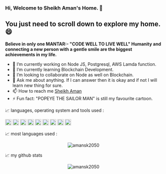 ### Hi, Welcome to Sheikh Aman's Home. 👋

## You just need to scroll down to explore my home. 😄

**Believe in only one MANTAR:- "CODE WELL TO LIVE WELL"
Humanity and connecting a new person with a gentle smile are the biggest achievements in my life.**


- 🔭 I’m currently working on Node JS, Postgresql, AWS Lamda function.
- 🌱 I’m currently learning Blockchain Development.
- 👯 I’m looking to collaborate on Node as well on Blockchain.
- 💬 Ask me about anything. If I can answer then it is okay and if not I will learn new thing for sure.
- 📫 How to reach me [Sheikh Aman](https://www.linkedin.com/in/sk-aman-77a785167/)
- ⚡ Fun fact: "POPEYE THE SAILOR MAN" is still my favourite cartoon.

📈 languages, operating system and tools used :

<code><img height="20" src="https://img.shields.io/badge/JavaScript-F7DF1E?style=for-the-badge&logo=javascript&logoColor=black"></code>
<code><img height="20" src="https://img.shields.io/badge/Node.js-339933?style=for-the-badge&logo=nodedotjs&logoColor=white"></code>
<code><img height="20" src="https://img.shields.io/badge/Python-3776AB?style=for-the-badge&logo=python&logoColor=white"></code>
<code><img height="20" src="https://img.shields.io/badge/PostgreSQL-316192?style=for-the-badge&logo=postgresql&logoColor=white"></code>
<code><img height="20" src="https://img.shields.io/badge/Bitbucket-330F63?style=for-the-badge&logo=bitbucket&logoColor=white"></code>
<code><img height="20" src="https://img.shields.io/badge/Amazon AWS-{232F3E}?style=for-the-badge&logo=amazonaws&logoColor=white"></code>
<code><img height="20" src="https://img.shields.io/badge/Ubuntu-E95420?style=for-the-badge&logo=ubuntu&logoColor=white"></code>
<code><img height="20" src="https://img.shields.io/badge/Visual_Studio_Code-0078D4?style=for-the-badge&logo=visual%20studio%20code&logoColor=white"></code>
<code><img height="20" src="https://img.shields.io/badge/pycharm-143?style=for-the-badge&logo=pycharm&logoColor=black&color=black&labelColor=green"></code>


📈 most languages used :
<p align="center"> <img src="https://github-readme-stats.vercel.app/api/top-langs/?username=amansk2050" alt="amansk2050" />

📈 my github stats

<p align="center"> <img src="https://github-readme-stats.vercel.app/api?username=amansk2050&show_icons=true&theme=gotham" alt="amansk2050" />
